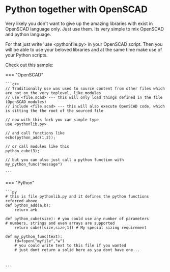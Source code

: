 # Python together with OpenSCAD

Very likely you don't want to give up the amazing libraries with exist in
OpenSCAD language only. Just use them. Its very simple to mix OpenSCAD and
python language.

For that just write 'use <pythonfile.py> in your OpenSCAD script.
Then you will be able to use your beloved libraries and at the same time 
make use of your Python scripts.

Check out this sample:

=== "OpenSCAD"

    ```c++
    // Traditionally use was used to source content from other files which are not on the very toplevel, like modules
    // use <file.scad> --- this will only load things defined in the file (OpenSCAD modules)
    // include <file.scad> --- this will also execute OpenSCAD code, which is sitting the the root of the sourced file

    // now with this fork you can simple type
    use <pythonlib.py>

    // and call functions like
    echo(python_add(1,2));

    // or call modules like this
    python_cube(3);

    // but you can also just call a python function with
    my_python_func("message")

    ```

=== "Python"

    ```py
    # this is file pythonlib.py and it defines the python functions referred above
    def python_add(a,b):
        return a+b

    def python_cube(size): # you could use any number of parameters
    # numbers, strings and even arrays are supported
        return cube([size,size,1]) # My special sizing requirement

    def my_python_func(text):
        fd=fopen("myfile","w")
        # you could write text to this file if you wanted
        # just dont return a solid here as you dont have one...

    

    ```


